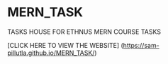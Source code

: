 # MERN_TASK

TASKS
HOUSE FOR ETHNUS MERN COURSE TASKS

[CLICK HERE TO VIEW THE WEBSITE]
(https://sam-pillutla.github.io/MERN_TASK/)
